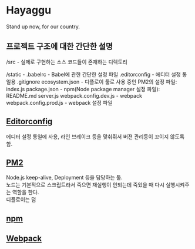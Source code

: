 # Hayaggu
Stand up now, for our country.

## 프로젝트 구조에 대한 간단한 설명
/src - 실제로 구현하는 소스 코드들이 존재하는 디렉토리

/static - 
.babelrc - Babel에 관한 간단한 설정 파일
.editorconfig - 에디터 설정 통일용
.gitignore
ecosystem.json - 디플로이 툴로 사용 중인 PM2의 설정 파일: 
index.js
package.json - npm(Node package manager 설정 파일): 
README.md
server.js
webpack.config.dev.js - webpack
webpack.config.prod.js - webpack 설정 파일  

## [Editorconfig](http://editorconfig.org)  
에디터 설정 통일에 사용, 라인 브레이크 등을 맞춰줘서 버젼 관리등이 꼬이지 않도록 함.  

## [PM2](http://pm2.keymetrics.io)  
Node.js keep-alive, Deployment 등을 담당하는 툴.  
노드는 기본적으로 스크립트라서 죽으면 재실행이 안되는데 죽었을 때 다시 실행시켜주는 역할을 한다.  
디플로이는 덤  

## [npm](https://npmjs.com)

## [Webpack](http://webpack.github.io)
